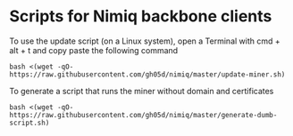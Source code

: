 # Scripts for Nimiq backbone clients
To use the update script (on a Linux system), open a Terminal with cmd + alt + t and copy paste the following command

```
bash <(wget -qO- https://raw.githubusercontent.com/gh05d/nimiq/master/update-miner.sh)
```

To generate a script that runs the miner without domain and certificates
```
bash <(wget -qO- https://raw.githubusercontent.com/gh05d/nimiq/master/generate-dumb-script.sh)
```

